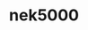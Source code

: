 ---
title: "nek5000"
layout: cache
categories: [package, v0.18.1]
meta: {"versions": ["19.0"], "compilers": ["gcc@=7.3.1"], "oss": ["amzn2"], "platforms": ["linux"], "targets": ["aarch64", "graviton2", "x86_64_v3", "x86_64_v4"], "stacks": ["aws-ahug", "aws-ahug-aarch64", "root"], "num_specs": 4, "num_specs_by_stack": {"aws-ahug": 2, "root": 4, "aws-ahug-aarch64": 2}}
spec_details: [{"hash": "xmwxjn2uvf4n3bizpasmprrxplbg2onb", "compiler": "gcc@=7.3.1", "versions": ["19.0"], "os": "amzn2", "platform": "linux", "target": "x86_64_v3", "variants": ["+mpi", "+profiling", "~visit"], "stacks": ["aws-ahug", "root"], "size": "-", "tarball": "https://binaries.spack.io/releases/v0.18.1/build_cache/linux-amzn2-x86_64_v3/gcc-7.3.1/nek5000-19.0/linux-amzn2-x86_64_v3-gcc-7.3.1-nek5000-19.0-xmwxjn2uvf4n3bizpasmprrxplbg2onb.spack"}, {"hash": "6aev6qqssttmczegbor2jtgt6urvhczh", "compiler": "gcc@=7.3.1", "versions": ["19.0"], "os": "amzn2", "platform": "linux", "target": "graviton2", "variants": ["+mpi", "+profiling", "~visit"], "stacks": ["aws-ahug-aarch64", "root"], "size": "-", "tarball": "https://binaries.spack.io/releases/v0.18.1/build_cache/linux-amzn2-graviton2/gcc-7.3.1/nek5000-19.0/linux-amzn2-graviton2-gcc-7.3.1-nek5000-19.0-6aev6qqssttmczegbor2jtgt6urvhczh.spack"}, {"hash": "sgvxlyjny3darrq2vsmqzz3zvygs56z4", "compiler": "gcc@=7.3.1", "versions": ["19.0"], "os": "amzn2", "platform": "linux", "target": "aarch64", "variants": ["+mpi", "+profiling", "~visit"], "stacks": ["aws-ahug-aarch64", "root"], "size": "-", "tarball": "https://binaries.spack.io/releases/v0.18.1/build_cache/linux-amzn2-aarch64/gcc-7.3.1/nek5000-19.0/linux-amzn2-aarch64-gcc-7.3.1-nek5000-19.0-sgvxlyjny3darrq2vsmqzz3zvygs56z4.spack"}, {"hash": "6s5w7ewsddai6kwrjklscbcalcnr6hda", "compiler": "gcc@=7.3.1", "versions": ["19.0"], "os": "amzn2", "platform": "linux", "target": "x86_64_v4", "variants": ["+mpi", "+profiling", "~visit"], "stacks": ["aws-ahug", "root"], "size": "-", "tarball": "https://binaries.spack.io/releases/v0.18.1/build_cache/linux-amzn2-x86_64_v4/gcc-7.3.1/nek5000-19.0/linux-amzn2-x86_64_v4-gcc-7.3.1-nek5000-19.0-6s5w7ewsddai6kwrjklscbcalcnr6hda.spack"}]
---